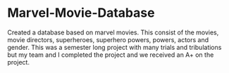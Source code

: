 # Marvel-Movie-Database 

Created a database based on marvel movies. This consist of the movies, movie directors, superheroes, superhero powers, powers, actors and gender. This was a semester long project with many trials and tribulations but my team and I completed the project and we received an A+ on the project. 
